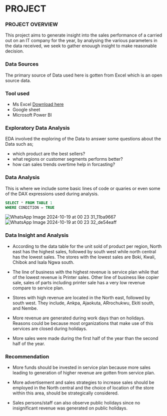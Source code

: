 # PROJECT

### PROJECT OVERVIEW
   This project aims to generate insight into the sales performance of a carried out on an IT company 
 for the year, by analysing the various parameters in the data received, we seek to gather enouugh insight to make reasonable decision.

 ### Data Sources

 The primary source of Data used here is gotten from Excel which is an open source data.

 ### Tool used
    
   -  Ms Excel [Download here](http://www.microsoft.com)
   -  Google sheet
   -   Microsoft Power BI

### Exploratory Data Analysis

EDA involved the exploring of the Data to answer some questions about the Data such as;

   - which product are the best sellers?
   -  what regions or customer segments performs better?
   -  how can sales trends overtime help in forcasting?

### Data Analysis

This is where we include some basic lines of code or quaries or even some of the DAX expressions used during analysis.

``` SQL
SELECT * FROM TABLE 1
WHERE CONDITION = TRUE
```
![WhatsApp Image 2024-10-19 at 00 23 31_11ba9667](https://github.com/user-attachments/assets/b1756106-c0f8-497c-bb65-f0359409fc50)
![WhatsApp Image 2024-10-19 at 00 23 32_de54eaff](https://github.com/user-attachments/assets/bde2ffc5-4e8d-4e8f-93fc-c5de0db7ed28)

 
 ### Data Insight and Analysis
 
   - According to the data table for the unit sold of product per region, North east has the highest sales, followed by south west while north central has the lowest sales. The stores with the lowest sales are Boki, Kwali, Chibok and Isala Ngwa south.
     
   - The line of business with the highest revenue is service plan while that of the lowest revenue is Printer sales. Other line of business like copier sale, sales of parts including printer sale has a very low revenue compare to service plan.
     
   - Stores with high revenue are located in the North east, followed by south west. They include, Ankpa, Ajaokuta, ARrochukwu, Ekiti south, and Nembe.

   - More revenue are generated during work days than on holidays. Reasons could be because most organizations that make use of this services are closed during holidays.

   - More sales were made during the first half of the year than the second half of the year. 
     
   

 
 ### Recommendation
 
   - More funds should be invested in service plan because more sales leading to generation of higher revenue are gotten from service plan.
   
   - More advertisement and sales strategies to increase sales should be employed in the North central and the choice of location of the store within this area, should be strategically considered.

   - Sales persons/staff can also observe public holidays since no insignificant revenue was generated on public holidays.
     
   

    
